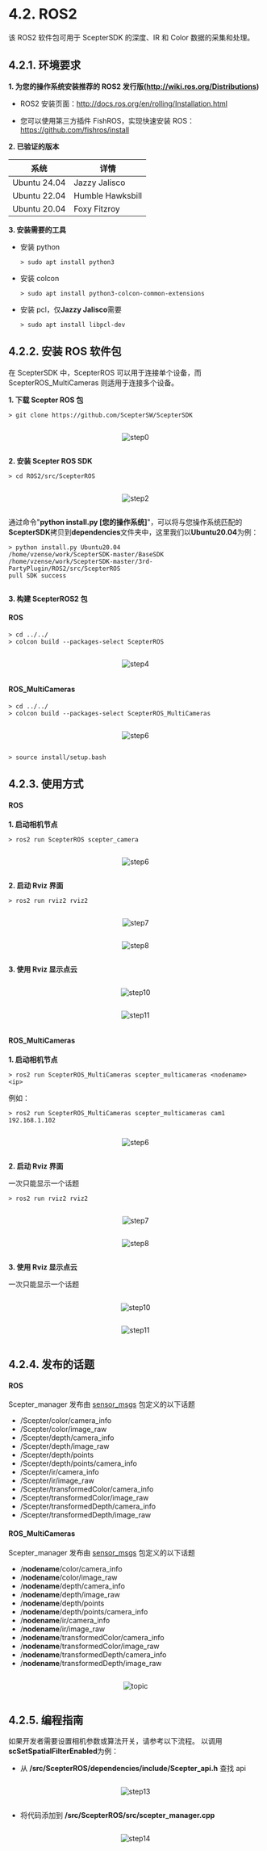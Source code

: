 # 4.2. ROS2

该 ROS2 软件包可用于 ScepterSDK 的深度、IR 和 Color 数据的采集和处理。

## 4.2.1. 环境要求

**1. 为您的操作系统安装推荐的 ROS2 发行版(<http://wiki.ros.org/Distributions>)**

- ROS2 安装页面：<http://docs.ros.org/en/rolling/Installation.html>

- 您可以使用第三方插件 FishROS，实现快速安装 ROS：<https://github.com/fishros/install>

**2. 已验证的版本**

| 系统         | 详情             |
| ------------ | ---------------- |
| Ubuntu 24.04 | Jazzy Jalisco    |
| Ubuntu 22.04 | Humble Hawksbill |
| Ubuntu 20.04 | Foxy Fitzroy     |

**3. 安装需要的工具**

- 安装 python 

  ```
  > sudo apt install python3
  ```

- 安装 colcon

  ```
  > sudo apt install python3-colcon-common-extensions
  ```

- 安装 pcl，仅**Jazzy Jalisco**需要

  ```shell
  > sudo apt install libpcl-dev
  ```


## 4.2.2. 安装 ROS 软件包

在 ScepterSDK 中，ScepterROS 可以用于连接单个设备，而 ScepterROS_MultiCameras 则适用于连接多个设备。

**1. 下载 Scepter ROS 包**

```shell
> git clone https://github.com/ScepterSW/ScepterSDK
```

  <div class="center">

![step0](ROS2-asserts/01.png)

  </div>

**2. 安装 Scepter ROS SDK**

```shell
> cd ROS2/src/ScepterROS
```

<div class="center">

![step2](ROS2-asserts/02.png)

</div>

通过命令"**python install.py [您的操作系统]**"，可以将与您操作系统匹配的**ScepterSDK**拷贝到**dependencies**文件夹中，这里我们以**Ubuntu20.04**为例：

```shell
> python install.py Ubuntu20.04
/home/vzense/work/ScepterSDK-master/BaseSDK
/home/vzense/work/ScepterSDK-master/3rd-PartyPlugin/ROS2/src/ScepterROS
pull SDK success
```

<div class="center">
</div>

**3. 构建 ScepterROS2 包**

<!-- tabs:start -->

#### **ROS**

```
> cd ../../
> colcon build --packages-select ScepterROS
```

<div class="center">

![step4](ROS2-asserts/04.png)

</div>

#### **ROS_MultiCameras**

```shell
> cd ../../
> colcon build --packages-select ScepterROS_MultiCameras
```

<div class="center">

![step6](ROS2-asserts/05.png)

</div>

<!-- tabs:end -->

```shell
> source install/setup.bash
```

## 4.2.3. 使用方式

<!-- tabs:start -->

#### **ROS**

**1. 启动相机节点**

```shell
> ros2 run ScepterROS scepter_camera
```

<div class="center">

![step6](ROS2-asserts/06.png)

</div>

**2. 启动 Rviz 界面**

```shell
> ros2 run rviz2 rviz2
```

<div class="center">

![step7](ROS2-asserts/07.png)

</div>

<div class="center">

![step8](ROS2-asserts/08.png)

</div>

**3. 使用 Rviz 显示点云**

<div class="center">

![step10](ROS2-asserts/09.png)

</div>

<div class="center">

![step11](ROS2-asserts/10.png)

</div>

#### **ROS_MultiCameras**

**1. 启动相机节点**

```shell
> ros2 run ScepterROS_MultiCameras scepter_multicameras <nodename> <ip>
```

例如：

```shell
> ros2 run ScepterROS_MultiCameras scepter_multicameras cam1 192.168.1.102
```

<div class="center">

![step6](ROS2-asserts/11.png)

</div>

**2. 启动 Rviz 界面**

一次只能显示一个话题

```shell
> ros2 run rviz2 rviz2
```

<div class="center">

![step7](ROS2-asserts/12.png)

</div>

<div class="center">

![step8](ROS2-asserts/13.png)

</div>

**3. 使用 Rviz 显示点云**

一次只能显示一个话题

<div class="center">

![step10](ROS2-asserts/14.png)

</div>

<div class="center">

![step11](ROS2-asserts/15.png)

</div>

<!-- tabs:end -->

## 4.2.4. 发布的话题

<!-- tabs:start -->

#### **ROS**

Scepter_manager 发布由 [sensor_msgs](http://wiki.ros2.org/sensor_msgs) 包定义的以下话题

- /Scepter/color/camera_info
- /Scepter/color/image_raw
- /Scepter/depth/camera_info
- /Scepter/depth/image_raw
- /Scepter/depth/points
- /Scepter/depth/points/camera_info
- /Scepter/ir/camera_info
- /Scepter/ir/image_raw
- /Scepter/transformedColor/camera_info
- /Scepter/transformedColor/image_raw
- /Scepter/transformedDepth/camera_info
- /Scepter/transformedDepth/image_raw

#### **ROS_MultiCameras**

Scepter_manager 发布由 [sensor_msgs](http://wiki.ros2.org/sensor_msgs) 包定义的以下话题

- /**nodename**/color/camera_info
- /**nodename**/color/image_raw
- /**nodename**/depth/camera_info
- /**nodename**/depth/image_raw
- /**nodename**/depth/points
- /**nodename**/depth/points/camera_info
- /**nodename**/ir/camera_info
- /**nodename**/ir/image_raw
- /**nodename**/transformedColor/camera_info
- /**nodename**/transformedColor/image_raw
- /**nodename**/transformedDepth/camera_info
- /**nodename**/transformedDepth/image_raw

<div class="center">

![topic](ROS2-asserts/16.png)

</div>

<!-- tabs:end -->

## 4.2.5. 编程指南

如果开发者需要设置相机参数或算法开关，请参考以下流程。
以调用**scSetSpatialFilterEnabled**为例：

- 从 **/src/ScepterROS/dependencies/include/Scepter_api.h** 查找 api

<div class="center">

![step13](ROS2-asserts/17.png)

</div>

- 将代码添加到 **/src/ScepterROS/src/scepter_manager.cpp**

<div class="center">

![step14](ROS2-asserts/18.png)

</div>

<style>
.center
{
  width: auto;
  display: table;
  margin-left: auto;
  margin-right: auto;
}
</style>
